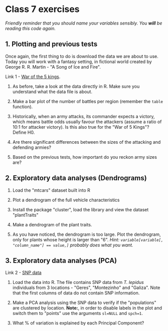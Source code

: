 # Class 7 exercises

*Friendly reminder that you should name your variables sensibly. You **will** be reading this code again.*

## 1. Plotting and previous tests

Once again, the first thing to do is download the data we are about to use. Today you will work with a fantasy setting, in fictional world created by George R. R. Martin - "A Song of Ice and Fire".

Link 1 - [War of the 5 kings](https://raw.githubusercontent.com/chrisalbon/war_of_the_five_kings_dataset/master/5kings_battles_v1.csv).

1. As before, take a look at the data directly in R. Make sure you understand what the data file is about.

2. Make a bar plot of the number of battles per region (remember the `table` function).

3. Historically, when an army attacks, its commander expects a victory, which means battle odds usually favour the attackers (assume a ratio of 10:1 for attacker victory). Is this also true for the "War of 5 Kings"? Define H0.

4. Are there significant differences between the sizes of the attacking and defending armies?

5. Based on the previous tests, how important do you reckon army sizes are?


## 2. Exploratory data analyses (Dendrograms)

1. Load the "mtcars" dataset built into R

2. Plot a dendrogram of the full vehicle characteristics

3. Install the package "cluster", load the library and view the dataset "plantTraits"

4. Make a dendrogram of the plant traits.

5. As you have noticed, the dendrogram is too large. Plot the dendrogram, only for plants whose height is larger than "6".
*Hint: `variable[variable[, "column_name"] == value,]` probably does what you want.* 

## 3. Exploratory data analyses (PCA)

Link 2 - [SNP data](https://gitlab.com/StuntsPT/bp2022/raw/master/docs/classes/exercises/TLE.str)

1. Load the data into R. The file contains SNP data from *T. lepidus* individuals from 3 locations - "Geres", "Montezinho" and "Galiza". Note that the first columns of data do not contain SNP information. 

2. Make a PCA analysis using the SNP data to verify if the "populations" are clustered by location. **Note:**, in order to disable labels in the plot and switch them to "points" use the arguments `sl=NULL` and `spch=1`.

3. What % of variation is explained by each Principal Component?
